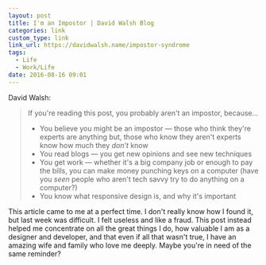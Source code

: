 ```yaml
---
layout: post
title: I'm an Impostor | David Walsh Blog
categories: link
custom_type: link
link_url: https://davidwalsh.name/impostor-syndrome
tags:
  - Life
  - Work/Life
date: 2016-08-16 09:01
---
```

David Walsh:

> If you're reading this post, you probably aren't an impostor, because...
>
> - You believe you might be an impostor — those who think they're experts are anything but, those who know they aren't experts know how much they *don’t* know
> - You read blogs — you get new opinions and see new techniques
> - You get work — whether it's a big company job or enough to pay the bills, you can make money punching keys on a computer (have you *seen* people who aren't tech savvy try to do anything on a computer?)
> - You know what responsive design is, and why it's important

This article came to me at a perfect time. I don't really know how I found it, but last week was difficult. I felt useless and like a fraud. This post instead helped me concentrate on all the great things I do, how valuable I am as a designer and developer, and that even if all that wasn't true, I have an amazing wife and family who love me deeply. Maybe you're in need of the same reminder?
